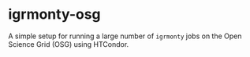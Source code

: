# igrmonty-osg

A simple setup for running a large number of `igrmonty` jobs on the
Open Science Grid (OSG) using HTCondor.
